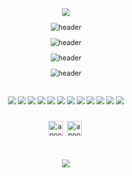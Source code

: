 <div align="center">
 <img src="https://i.ibb.co/SVNdKxt/white-rabbit-matrix.gif">

 
![header](https://capsule-render.vercel.app/api?type=rect&color=_hexcode&height=90&fontColor=9ce941&text=Hi%20there!%20👋%20I'm%20Samuel&fontSize=40)
 
![header](https://capsule-render.vercel.app/api?type=rect&color=_hexcode&height=60&fontColor=9ce941&text=%20I’m%20passionate%20about%20learning%20new%20things.%20&fontSize=25)

![header](https://capsule-render.vercel.app/api?type=rect&color=_hexcode&height=60&fontColor=9ce941&text=%20I%20love%20Software%20and%20Personal%20development.%20&fontSize=25)

![header](https://capsule-render.vercel.app/api?type=rect&color=_hexcode&height=60&fontColor=9ce941&text=%20I’m%20currently%20learning%20Coding!%20&fontSize=25)
#

![](https://img.shields.io/badge/Tools-mySQL-informational?style=plastic&logo=mysql&logoColor=white&color=green)
![](https://img.shields.io/badge/Code-php-informational?style=plastic&logo=php&logoColor=yellow&color=green)
![](https://img.shields.io/badge/Code-Angular-informational?style=plastic&logo=angular&logoColor=yellow&color=green)
![](https://img.shields.io/badge/Editor-VS_Code-informational?style=plastic&logo=visual-studio-code&logoColor=yellow&color=green)
![](https://img.shields.io/badge/Code-node.js-informational?style=plastic&logo=node.js&logoColor=yellow&color=green)
![](https://img.shields.io/badge/Code-JavaScript-informational?style=plastic&logo=javascript&logoColor=yellow&color=green)
![](https://img.shields.io/badge/Tools-mongodb-informational?style=plastic&logo=mongodb&logoColor=yellow&color=green)
![](https://img.shields.io/badge/Code-React-informational?style=plastic&logo=react&logoColor=yellow&color=green)
![](https://img.shields.io/badge/Tools-Docker-informational?style=plastic&logo=docker&logoColor=yellow&color=green)
![](https://img.shields.io/badge/Code-html5-informational?style=plastic&logo=html5&logoColor=yellow&color=green)
![](https://img.shields.io/badge/Code-git-informational?style=plastic&logo=git&logoColor=yellow&color=green)
![](https://img.shields.io/badge/Code-css3-informational?style=plastic&logo=css3&logoColor=yellow&color=green)
 
 
 
<br>
     <a href="https://twitter.com/SG_359" target="blank"><img align="center" src="https://cdn.jsdelivr.net/npm/simple-icons@3.0.1/icons/twitter.svg" alt="apoorv__tyagi" height="30" width="30" /></a>&nbsp;
<a href="https://linkedin.com/in/samuel-garcía-716747224/" target="blank"><img align="center" src="https://cdn.jsdelivr.net/npm/simple-icons@3.0.1/icons/linkedin.svg" alt="apoorvtyagi" height="30" width="30" /></a>&nbsp;
<br>
 <br>
 
<br> <img src="https://i.ibb.co/bsznJhm/footer.webp">
</div>
